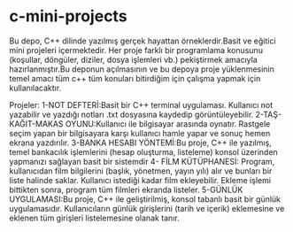 # c-mini-projects
Bu depo, C++ dilinde yazılmış gerçek hayattan örneklerdir.Basit ve eğitici mini projeleri içermektedir. Her proje farklı bir programlama konusunu (koşullar, döngüler, diziler, dosya işlemleri vb.) pekiştirmek amacıyla hazırlanmıştır.Bu deponun açılmasının ve bu depoya proje yüklenmesinin temel amacı tüm c++ tüm konuları bitirdiğim için çalışma yapmak için kullanılacaktır.

Projeler:
1-NOT DEFTERİ:Basit bir C++ terminal uygulaması. Kullanıcı not yazabilir ve yazdığı notları .txt dosyasına kaydedip görüntüleyebilir.
2-TAŞ-KAĞIT-MAKAS OYUNU:Kullanıcı ile bilgisayar arasında oynatır. Rastgele seçim yapan bir bilgisayara karşı kullanıcı hamle yapar ve sonuç hemen ekrana yazdırılır.
3-BANKA HESABI YÖNTEMİ:Bu proje, C++ ile yazılmış, temel bankacılık işlemlerini (hesap oluşturma, listeleme) konsol üzerinden yapmanızı sağlayan basit bir sistemdir
4- FİLM KÜTÜPHANESİ: Program, kullanıcıdan film bilgilerini (başlık, yönetmen, yayın yılı) alır ve bunları bir liste halinde saklar. Kullanıcı istediği kadar film ekleyebilir. Ekleme işlemi bittikten sonra, program tüm filmleri ekranda listeler.
5-GÜNLÜK UYGULAMASI:Bu proje, C++ ile geliştirilmiş, konsol tabanlı basit bir günlük uygulamasıdır. Kullanıcıların günlük girişlerini (tarih ve içerik) eklemesine ve eklenen tüm girişleri listelemesine olanak tanır.
